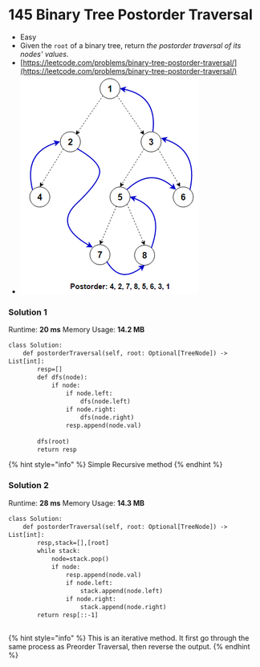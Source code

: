 # 145 Binary Tree Postorder Traversal

* Easy
* Given the `root` of a binary tree, return _the postorder traversal of its nodes' values_.
* [https://leetcode.com/problems/binary-tree-postorder-traversal/](https://leetcode.com/problems/binary-tree-postorder-traversal/)
* ![](<../../.gitbook/assets/image (3) (1) (1) (1) (1) (1) (1) (1) (1).png>)

### Solution 1

Runtime: **20 ms** Memory Usage: **14.2 MB**

```
class Solution:
    def postorderTraversal(self, root: Optional[TreeNode]) -> List[int]:
        resp=[]
        def dfs(node):
            if node:
                if node.left:
                    dfs(node.left)
                if node.right:
                    dfs(node.right)
                resp.append(node.val)
                
        dfs(root)
        return resp
```

{% hint style="info" %}
Simple Recursive method
{% endhint %}

### Solution 2

Runtime: **28 ms** Memory Usage: **14.3 MB**

```
class Solution:
    def postorderTraversal(self, root: Optional[TreeNode]) -> List[int]:
        resp,stack=[],[root]
        while stack:
            node=stack.pop()
            if node:
                resp.append(node.val)
                if node.left:
                    stack.append(node.left)
                if node.right:
                    stack.append(node.right)
        return resp[::-1]
        
```

{% hint style="info" %}
This is an iterative method. It first go through the same process as Preorder Traversal, then reverse the output.&#x20;
{% endhint %}
